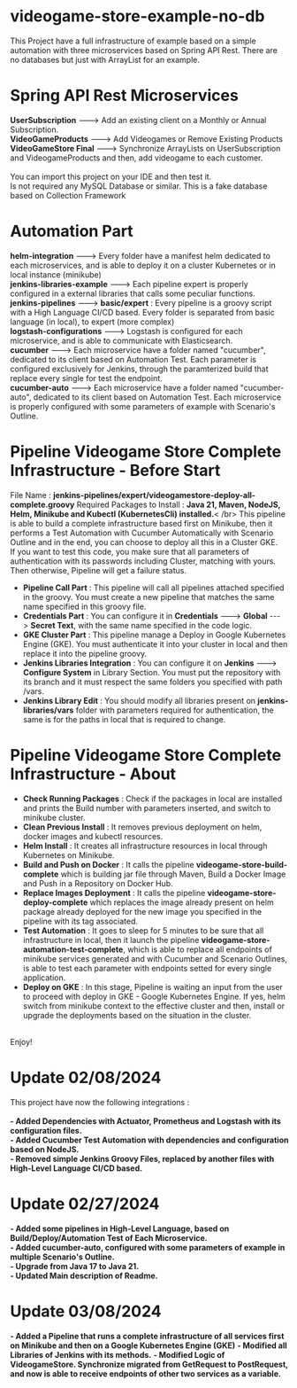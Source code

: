 # videogame-store-example-no-db
This Project have a full infrastructure of example based on a simple automation with three microservices based on Spring API Rest. There are no databases but just with ArrayList for an example.<br />
# Spring API Rest Microservices
<strong>UserSubscription</strong> ---> Add an existing client on a Monthly or Annual Subscription.<br />
<strong>VideoGameProducts</strong> ---> Add Videogames or Remove Existing Products<br />
<strong>VideoGameStore Final</strong> ---> Synchronize ArrayLists on UserSubscription and VideogameProducts and then, add videogame to each customer.<br />
<br />
You can import this project on your IDE and then test it.<br />
Is not required any MySQL Database or similar. This is a fake database based on Collection Framework<br />
# Automation Part
<strong>helm-integration</strong> ---> Every folder have a manifest helm dedicated to each microservices, and is able to deploy it on a cluster Kubernetes or in local instance (minikube)<br />
<strong>jenkins-libraries-example</strong> ---> Each pipeline expert is properly configured in a external libraries that calls some peculiar functions.<br />
<strong>jenkins-pipelines</strong> ---> <strong>basic/expert</strong> : Every pipeline is a groovy script with a High Language CI/CD based. Every folder is separated from basic language (in local), to expert (more complex)<br />
<strong>logstash-configurations</strong> ---> Logstash is configured for each microservice, and is able to communicate with Elasticsearch.<br />
<strong>cucumber</strong> ---> Each microservice have a folder named "cucumber", dedicated to its client based on Automation Test. Each parameter is configured exclusively for Jenkins, through the paramterized build that replace every single for test the endpoint.<br />
<strong>cucumber-auto</strong> ---> Each microservice have a folder named "cucumber-auto", dedicated to its client based on Automation Test. Each microservice is properly configured with some parameters of example with Scenario's Outline.<br />
# Pipeline Videogame Store Complete Infrastructure - Before Start
File Name : <strong>jenkins-pipelines/expert/videogamestore-deploy-all-complete.groovy</strong>
Required Packages to Install : <strong>Java 21, Maven, NodeJS, Helm, Minikube and Kubectl (KubernetesCli) installed.</strong>< /br>
This pipeline is able to build a complete infrastructure based first on Minikube, then it performs a Test Automation with Cucumber Automatically with Scenario Outline and in the end, you can choose to deploy all this in a Cluster GKE.<br />
If you want to test this code, you make sure that all parameters of authentication with its passwords including Cluster, matching with yours. Then otherwise, Pipeline will get a failure status.<br />
- <strong>Pipeline Call Part</strong> : This pipeline will call all pipelines attached specified in the groovy. You must create a new pipeline that matches the same name specified in this groovy file.<br />
- <strong>Credentials Part</strong> : You can configure it in <strong>Credentials</strong> ---> <strong>Global</strong> ---> <strong>Secret Text</strong>, with the same name specified in the code logic.<br />
- <strong>GKE Cluster Part</strong> : This pipeline manage a Deploy in Google Kubernetes Engine (GKE). You must authenticate it into your cluster in local and then replace it into the pipeline groovy.<br />
- <strong>Jenkins Libraries Integration</strong> : You can configure it on <strong>Jenkins</strong> ---> <strong>Configure System</strong> in Library Section. You must put the repository with its branch and it must respect the same folders you specified with path /vars.<br />
- <strong>Jenkins Library Edit</strong> : You should modify all libraries present on <strong>jenkins-libraries/vars</strong> folder with parameters required for authentication, the same is for the paths in local that is required to change. 
# Pipeline Videogame Store Complete Infrastructure - About
- <strong>Check Running Packages</strong> : Check if the packages in local are installed and prints the Build number with parameters inserted, and switch to minikube cluster.<br />
- <strong>Clean Previous Install</strong> : It removes previous deployment on helm, docker images and kubectl resources.<br />
- <strong>Helm Install</strong> : It creates all infrastructure resources in local through Kubernetes on Minikube.<br />
- <strong>Build and Push on Docker</strong> : It calls the pipeline <strong>videogame-store-build-complete</strong> which is building jar file through Maven, Build a Docker Image and Push in a Repository on Docker Hub.<br />
- <strong>Replace Images Deployment</strong> : It calls the pipeline <strong>videogame-store-deploy-complete</strong> which replaces the image already present on helm package already deployed for the new image you specified in the pipeline with its tag associated.<br />
- <strong>Test Automation</strong> : It goes to sleep for 5 minutes to be sure that all infrastructure in local, then it launch the pipeline <strong>videogame-store-automation-test-complete</strong>, which is able to replace all endpoints of minikube services generated and with Cucumber and Scenario Outlines, is able to test each parameter with endpoints setted for every single application.<br />
- <strong>Deploy on GKE</strong> : In this stage, Pipeline is waiting an input from the user to proceed with deploy in GKE - Google Kubernetes Engine. If yes, helm switch from minikube context to the effective cluster and then, install or upgrade the deployments based on the situation in the cluster.<br />
<br />
Enjoy!<br />

# Update 02/08/2024

This project have now the following integrations :<br />
<br />
<strong>- Added Dependencies with Actuator, Prometheus and Logstash with its configuration files.</strong><br />
<strong>- Added Cucumber Test Automation with dependencies and configuration based on NodeJS.</strong><br />
<strong>- Removed simple Jenkins Groovy Files, replaced by another files with High-Level Language CI/CD based.</strong><br />

# Update 02/27/2024

<strong>- Added some pipelines in High-Level Language, based on Build/Deploy/Automation Test of Each Microservice.</strong><br />
<strong>- Added cucumber-auto, configured with some parameters of example in multiple Scenario's Outline.</strong><br />
<strong>- Upgrade from Java 17 to Java 21.</strong><br />
<strong>- Updated Main description of Readme.</strong><br />

# Update 03/08/2024

<strong>- Added a Pipeline that runs a complete infrastructure of all services first on Minikube and then on a Google Kubernetes Engine (GKE)</strong>
<strong>- Modified all Libraries of Jenkins with its methods.</strong>
<strong>- Modified Logic of VideogameStore. Synchronize migrated from GetRequest to PostRequest, and now is able to receive endpoints of other two services as a variable.</strong>
